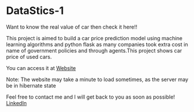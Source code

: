 # DataStics-1

Want to know the real value of car then check it here!!

This project is aimed to build a car price prediction model using machine learning algorithms and python flask as many companies took extra cost in name of government policies and through agents.This project shows car price of used cars.


You can access it at [Website](https://datastics1.herokuapp.com/)

Note: The website may take a minute to load sometimes, as the server may be in hibernate state

 Feel free to contact me and I will get back to you as soon as possible! [LinkedIn](https://www.linkedin.com/in/ramesh-bhutka-71a632157/)
